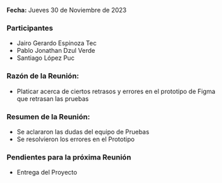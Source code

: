 **Fecha:** Jueves 30 de Noviembre de 2023

### Participantes
- Jairo Gerardo Espinoza Tec
- Pablo Jonathan Dzul Verde
- Santiago López Puc
### Razón de la Reunión:
- Platicar acerca de ciertos retrasos y errores en el prototipo de Figma que retrasan las pruebas
### Resumen de la Reunión:
- Se aclararon las dudas del equipo de Pruebas
- Se resolvieron los errores en el Prototipo
### Pendientes para la próxima Reunión
- Entrega del Proyecto